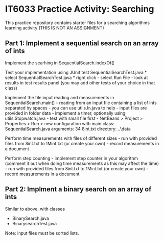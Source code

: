 # IT6033 Practice Activity: Searching
This practice repository contains starter files for a searching algorithms learning activity (THIS IS NOT AN ASSIGNMENT)

## Part 1: Implement a sequential search on an array of ints

Implement the searhing in SequentialSearch.indexOf()

Test your implementation using JUnit test SequentialSearchTest.java
    * select SequentialSearchTest.java
    * right click
    - select Run File
    - look at results in test results panel
    (you may add other tests of your choice in that class)
    
Implement the file input reading and measurements in SequentialSearch.main()
    - reading from an input file containing a list of ints separated by spaces
    - you can use utils.In.java to help
    - input files are provided in folder data
    - implement a timer, optionally using utils.Stopwatch.java
    - test with small file first
    - NetBeans > Project > Properties > Run > new configuration with 
                main class: SequentialSearch.java
                arguments: 34 8int.txt
                directory: ..\data
    
Perform time measurements with files of different sizes
    - run with provided files from 8int.txt to 1Mint.txt (or create your own)
    - record measurements in a document
    
Perform step counting
    - implement step counter in your algorithm (comment it out when doing time measurements as this may affect the time)
    - run with provided files from 8int.txt to 1Mint.txt (or create your own)
    - record measurements in a document


## Part 2: Implment a binary search on an array of ints

Similar to above, with classes
- BinarySearch.java
- BinarysearchTest.java

Note: input files must be sorted lists.


